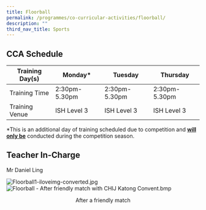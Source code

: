 ```yaml
---
title: Floorball
permalink: /programmes/co-curricular-activities/floorball/
description: ""
third_nav_title: Sports
---
```

CCA Schedule
------------


| Training Day(s)  | Monday* | Tuesday | Thursday
| -------- | -------- | -------- |-------- |
| Training Time     | 2:30pm-5.30pm     | 2:30pm-5.30pm     | 2:30pm-5.30pm
| Training Venue | ISH Level 3 | ISH Level 3 | ISH Level 3

*This is an additional day of training scheduled due to competition and <b><u>will only be</u></b> conducted during the competition season.

Teacher In-Charge
-----------------

Mr Daniel Ling

![Floorball1-iloveimg-converted.jpg](https://stmargaretssec-moe-edu-sg-admin.cwp.sg/qql/slot/u168/Programmes/CCAs/Floorball1-iloveimg-converted.jpg)
![Floorball - After friendly match with CHIJ Katong Convent.bmp](https://stmargaretssec-moe-edu-sg-admin.cwp.sg/qql/slot/u168/Programmes/CCAs/Floorball/Floorball%20-%20After%20friendly%20match%20with%20CHIJ%20Katong%20Convent.bmp)
<p align="center">After a friendly match
